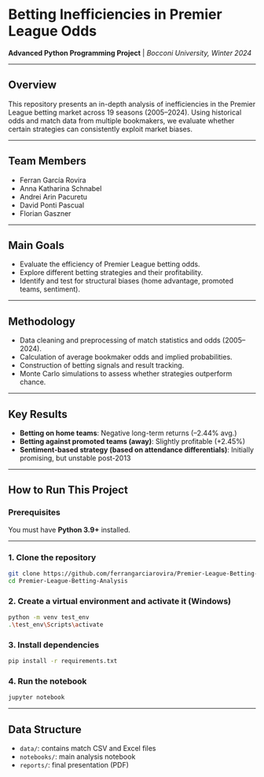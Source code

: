 # Betting Inefficiencies in Premier League Odds

**Advanced Python Programming Project** | *Bocconi University, Winter 2024*

---

## Overview

This repository presents an in-depth analysis of inefficiencies in the Premier League betting market across 19 seasons (2005–2024). Using historical odds and match data from multiple bookmakers, we evaluate whether certain strategies can consistently exploit market biases.

---

## Team Members

- Ferran García Rovira  
- Anna Katharina Schnabel  
- Andrei Arin Pacuretu  
- David Ponti Pascual  
- Florian Gaszner  

---

## Main Goals

- Evaluate the efficiency of Premier League betting odds.  
- Explore different betting strategies and their profitability.  
- Identify and test for structural biases (home advantage, promoted teams, sentiment).  

---

## Methodology

- Data cleaning and preprocessing of match statistics and odds (2005–2024).
- Calculation of average bookmaker odds and implied probabilities.
- Construction of betting signals and result tracking.
- Monte Carlo simulations to assess whether strategies outperform chance.
  
---

## Key Results

- **Betting on home teams**: Negative long-term returns (–2.44% avg.)
- **Betting against promoted teams (away)**: Slightly profitable (+2.45%)
- **Sentiment-based strategy (based on attendance differentials)**: Initially promising, but unstable post-2013

---

## How to Run This Project

### Prerequisites

You must have **Python 3.9+** installed.

---

### 1. Clone the repository

```bash
git clone https://github.com/ferrangarciarovira/Premier-League-Betting-Analysis.git
cd Premier-League-Betting-Analysis
```

### 2. Create a virtual environment and activate it (Windows)
```bash
python -m venv test_env
.\test_env\Scripts\activate
```

### 3. Install dependencies
```bash
pip install -r requirements.txt
```

### 4. Run the notebook
```bash
jupyter notebook
```

---

## Data Structure
- `data/`: contains match CSV and Excel files
- `notebooks/`: main analysis notebook
- `reports/`: final presentation (PDF)
